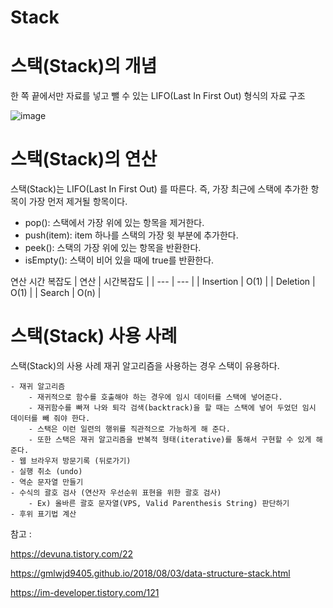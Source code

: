 # Stack

# 스택(Stack)의 개념

한 쪽 끝에서만 자료를 넣고 뺄 수 있는 LIFO(Last In First Out) 형식의 자료 구조

![image](https://img1.daumcdn.net/thumb/R1280x0/?scode=mtistory2&fname=https%3A%2F%2Fblog.kakaocdn.net%2Fdn%2Fby1qnT%2FbtqBE1v1UlX%2FzbnXdYnGAXhMYbcDCca6WK%2Fimg.png)

# 스택(Stack)의 연산
스택(Stack)는 LIFO(Last In First Out) 를 따른다. 즉, 가장 최근에 스택에 추가한 항목이 가장 먼저 제거될 항목이다.

- pop(): 스택에서 가장 위에 있는 항목을 제거한다.
- push(item): item 하나를 스택의 가장 윗 부분에 추가한다.
- peek(): 스택의 가장 위에 있는 항목을 반환한다.
- isEmpty(): 스택이 비어 있을 때에 true를 반환한다.


연산 시간 복잡도
| 연산 | 시간복잡도 |
| --- | --- |
| Insertion | O(1) | 
| Deletion | O(1) | 
| Search | O(n) | 

# 스택(Stack) 사용 사례

스택(Stack)의 사용 사례
재귀 알고리즘을 사용하는 경우 스택이 유용하다.

    - 재귀 알고리즘
        - 재귀적으로 함수를 호출해야 하는 경우에 임시 데이터를 스택에 넣어준다.
        - 재귀함수를 빠져 나와 퇴각 검색(backtrack)을 할 때는 스택에 넣어 두었던 임시 데이터를 빼 줘야 한다.
        - 스택은 이런 일련의 행위를 직관적으로 가능하게 해 준다.
        - 또한 스택은 재귀 알고리즘을 반복적 형태(iterative)를 통해서 구현할 수 있게 해준다.
    - 웹 브라우저 방문기록 (뒤로가기)
    - 실행 취소 (undo)
    - 역순 문자열 만들기
    - 수식의 괄호 검사 (연산자 우선순위 표현을 위한 괄호 검사)
        - Ex) 올바른 괄호 문자열(VPS, Valid Parenthesis String) 판단하기
    - 후위 표기법 계산

참고 : 

https://devuna.tistory.com/22

https://gmlwjd9405.github.io/2018/08/03/data-structure-stack.html

https://im-developer.tistory.com/121
